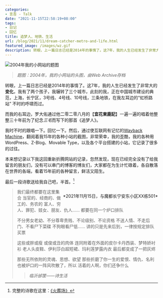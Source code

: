 ```yaml
---
categories:
- 言吾 - Talk
date: "2021-11-15T22:58:19+08:00"
tags:
- 日记
- 回忆
title: 追梦人、地铁、生活
url: /blog/2021/11/dream-catcher-metro-and-life.html
featured_image: /images/wz.gif
description: 转眼，上一篇日志已经是2014年的事情了。这7年，我的人生已经发生了非常大的变化，我有了两个孩子，我辗转了三个城市，此刻的我，正在中国城市建设的典范，上海，长宁区，3号线、4号线、10号线，三条地铁，在我左耳边的“虹桥路站” 不时的呼啸而过。
---
```

![2004年我的小网站的题图](/images/wz.gif)
>  *题图：2004年，我的小网站的头图，由Web Archive存档*
 
转眼，上一篇日志已经是2014年的事情了。这7年，我的人生已经发生了非常大的**变化**，我有了两个孩子，我辗转了三个城市，此刻的我，正在中国城市建设的典范，上海，长宁区，3号线、4号线、10号线，三条地铁，在我左耳边的“虹桥路站” 不时的呼啸而过。

而我的右耳边，罗大佑通过他二零二零八月的【**宜花東鹿記**】一遍一遍的唱着他整整三十年前为了纪念*三毛*而写下的那首《追梦人》。

我时不时的跟唱一下。回忆一下。然后，通过使互联网有记忆的[Wayback Machine](https://web.archive.org/web/)，翻阅着我15年的各种小站的截图，非常荣幸，我的歪酷，我的各种用WordPress、Z-Blog、Movable Type，以及各个平台搭建的小站，它记录了很多的过往。

本来想记录以下我这回重新折腾网站的记录，忽然发现，现在已经完全没有了给我留言的朋友们，没有可以串门的博客的博友们，大家都在为生计忙碌着，各自散落在世界的各端，看着15年前的各种留言，鲜活又陌生。

最后一段诗歌送给我自己吧，半首。[^1]

<p style="float:right">*2021年11月15日，与魔都长宁安东小区XX栋501*</p>
 
> 我们最终都要在这里集合
> 当官的、经商的、做工的、务农的
> 富人、穷人、罪犯、妓女、朋友、仇人……
> 都要在同一个炉口排队
> 
> 不分男女老幼、不分尊卑贵贱、不论级别、不论资格
> 不送人情、不走后门、不看尸下菜碟
> 不狗眼看尸低……
> 讲的只是先来后到，一律按规定排队买票
> 
> 这些或胖或瘦 或俊或丑的肉体
> 连同附着在外面的皮尔卡丹西装、梦特娇衬衫
> 老人头皮鞋、伊利莎白超短裙、玛利莲梦露内衣
> 最后都变成了一把灰烬
> 
> 那些无所依附的灵魂、思想、欲望
> 那些折磨了你一生的爱恨、情仇、名利
> 也被炉口的一阵风吹散了，所以
> 活着的人啊，你们还争什么
>
>  > *临沂邰筐——诗生活*  
>

[^1]: 完整的诗歌在这里：[《火葬场》](/blog/2004/11/the-poem-crematory.html)
